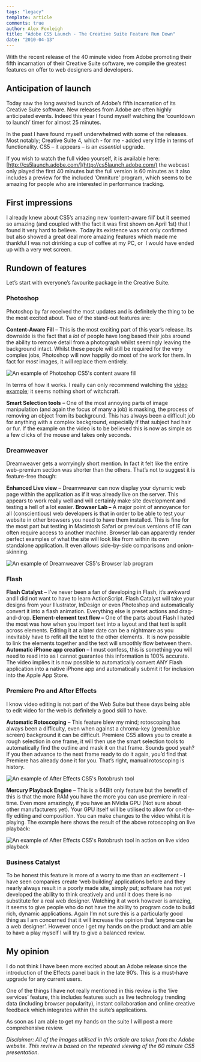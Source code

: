 ```yaml
---
tags: "legacy"
template: article 
comments: true 
author: Alex Foxleigh
title: "Adobe CS5 Launch - The Creative Suite Feature Run Down"
date: "2010-04-13"
---
```


With the recent release of the 40 minute video from Adobe promoting their fifth incarnation of their Creative Suite software, we compile the greatest features on offer to web designers and developers.

<!-- end -->

## Anticipation of launch

Today saw the long awaited launch of Adobe’s fifth incarnation of its Creative Suite software. New releases from Adobe are often highly anticipated events. Indeed this year I found myself watching the ‘countdown to launch’ timer for almost 25 minutes.

In the past I have found myself underwhelmed with some of the releases. Most notably; Creative Suite 4, which - for me - added very little in terms of functionality. CS5 – it appears – is an _essential_ upgrade.

If you wish to watch the full video yourself, it is available here: [http://cs5launch.adobe.com/](http://cs5launch.adobe.com/) the webcast only played the first 40 minutes but the full version is 60 minutes as it also includes a preview for the included ‘Omniture’ program, which seems to be amazing for people who are interested in performance tracking.

## First impressions

I already knew about CS5’s amazing new ‘content-aware fill’ but it seemed so amazing (and coupled with the fact it was first shown on April 1st) that I found it very hard to believe.  Today its existence was not only confirmed but also showed a great deal more amazing features which made me thankful I was not drinking a cup of coffee at my PC, or  I would have ended up with a very wet screen.

## Rundown of features

Let’s start with everyone’s favourite package in the Creative Suite.

### Photoshop

Photoshop by far received the most updates and is definitely the thing to be the most excited about. Two of the stand-out features are:

**Content-Aware Fill** – This is the most exciting part of this year’s release. Its downside is the fact that a _lot_ of people have long based their jobs around the ability to remove detail from a photograph whilst seemingly leaving the background intact. Whilst these people will still be required for the very complex jobs, Photoshop will now happily do most of the work for them. In fact for _most_ images, it will replace them entirely.

![An example of Photoshop CS5's content aware fill](http://foxleigh.me/wp-content/uploads/2010/04/blog_cs5_caf-anim.gif "An example of Photoshop CS5's content aware fill")

In terms of how it works. I really can only recommend watching the [video example](http://www.youtube.com/watch?v=NH0aEp1oDOI "Youtube Video of what Content Aware Fill can do."); it seems nothing short of witchcraft.

**Smart Selection tools** – One of the most annoying parts of image manipulation (and again the focus of many a job) is masking, the process of removing an object from its background. This has always been a difficult job for anything with a complex background, especially if that subject had hair or fur. If the example on the video is to be believed this is now as simple as a few clicks of the mouse and takes only seconds.

### Dreamweaver

Dreamweaver gets a worryingly short mention. In fact it felt like the entire web-premium section was shorter than the others. That’s not to suggest it is feature-free though:

**Enhanced Live view** – Dreamweaver can now display your dynamic web page within the application as if it was already live on the server. This appears to work really well and will certainly make site development and testing a hell of a lot easier. **Browser Lab –** A major point of annoyance for all (conscientious) web developers is that in order to be able to test your website in other browsers you need to have them installed. This is fine for the most part but testing in Macintosh Safari or previous versions of IE can often require access to another machine. Browser lab can apparently render perfect examples of what the site will look like from within its own standalone application. It even allows side-by-side comparisons and onion-skinning.

![An example of Dreamweaver CS5's Browser lab program](http://foxleigh.me/wp-content/uploads/2010/04/blog_cs5_blab.jpg "An example of Dreamweaver CS5's Browser lab program")

### Flash

**Flash Catalyst** – I’ve never been a fan of developing in Flash, it’s awkward and I did not want to have to learn ActionScript. Flash Catalyst will take your designs from your Illustrator, InDesign or even Photoshop and automatically convert it into a flash animation. Everything else is preset actions and drag-and-drop. **Element**\-**element text flow –** One of the parts about Flash I hated the most was how when you import text into a layout and that text is split across elements. Editing it at a later date can be a nightmare as you inevitably have to refit all the text to the other elements.  It is now possible to link the elements together and the text will smoothly flow between them. **Automatic iPhone app creation** – I must confess, this is something you will need to read into as I cannot guarantee this information is 100% accurate. The video implies it is now possible to automatically convert ANY Flash application into a native iPhone app and automatically submit it for inclusion into the Apple App Store.

### Premiere Pro and After Effects

I know video editing is not part of the Web Suite but these days being able to edit video for the web is definitely a good skill to have.

**Automatic Rotoscoping** – This feature blew my mind; rotoscoping has always been a difficulty, even when against a chroma-key (green/blue screen) background it can be difficult. Premiere CS5 allows you to create a rough selection in one frame, it will then use the smart selection tools to automatically find the outline and mask it on that frame. Sounds good yeah? If you then advance to the next frame ready to do it again, you’d find that Premiere has already done it for you. That’s right, manual rotoscoping is history.

![An example of After Effects CS5's Rotobrush tool](http://foxleigh.me/wp-content/uploads/2010/04/blog_cs5_rscoping1.jpg "An example of After Effects CS5's Rotobrush tool")

**Mercury Playback Engine** – This is a 64Bit only feature but the benefit of this is that the more RAM you have the more you can use premiere in real-time. Even more amazingly, if you have an NVidia GPU (Not sure about other manufacturers yet). Your GPU itself will be utilised to allow for on-the-fly editing and composition. You can make changes to the video whilst it is playing. The example here shows the result of the above rotoscoping on live playback:

![An example of After Effects CS5's Rotobrush tool in action on live video playback](http://foxleigh.me/wp-content/uploads/2010/04/blog_cs5_rscoping2.jpg "An example of After Effects CS5's Rotobrush tool in action on live video playback")

### Business Catalyst

To be honest this feature is more of a worry to me than an excitement - I have seen companies create ‘web building’ applications before and they nearly always result in a poorly made site, simply put; software has not yet developed the ability to think creatively and until it does there is no substitute for a real web designer. Watching it at work however is amazing, it seems to give people who do not have the ability to program code to build rich, dynamic applications. Again I’m not sure this is a particularly good thing as I am concerned that it will increase the opinion that ‘anyone can be a web designer’. However once I get my hands on the product and am able to have a play myself I will try to give a balanced review.

## My opinion

I do not think I have been more excited about an Adobe release since the introduction of the Effects panel back in the late 90’s. This is a must-have upgrade for any current users.

One of the things I have not really mentioned in this review is the ‘live services’ feature, this includes features such as live technology trending data (including browser popularity), instant collaboration and online creative feedback which integrates within the suite’s applications.

As soon as I am able to get my hands on the suite I will post a more comprehensive review.

_Disclaimer: All of the images utilised in this article are taken from the Adobe website. This review is based on the repeated viewing of the 60 minute CS5 presentation._
